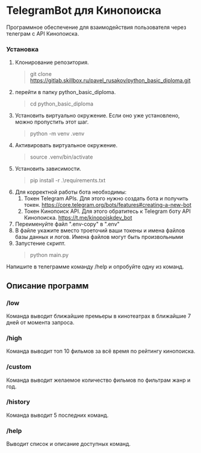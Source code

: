 # TelegramBot для Кинопоиска
Программное обеспечение
для взаимодействия пользователя через телеграм с API Кинопоиска.

### Установка

1. Клонирование репозитория.
    > git clone https://gitlab.skillbox.ru/pavel_rusakov/python_basic_diploma.git
2. перейти в папку python_basic_diploma.
    > cd python_basic_diploma
3. Установить виртуально окружение. Если оно уже установлено, можно пропустить этот шаг.
    > python -m venv .venv
4. Активировать виртуальное окружение.
   > source .venv/bin/activate
5. Установить зависимости.
   > pip install -r .\requirements.txt
6. Для корректной работы бота необходимы:
   1. Токен Telegram APIs. Для этого нужно создать бота и получить токен. https://core.telegram.org/bots/features#creating-a-new-bot
   2. Токен Кинопоиск API. Для этого обратитесь к Telegram боту API Кинопоиска. https://t.me/kinopoiskdev_bot
7. Переименуйте файл ".env-copy" в ".env"
8. В файле укажите вместо троеточий ваши токены и имена файлов базы данных и логов.
Имена файлов могут быть произвольными
9. Запустение скрипт. 
   > python main.py

Напишите в телеграмме команду /help и опробуйте одну из команд.

## Описание программ

### /low
Команда выводит ближайшие премьеры в кинотеатрах в ближайшие 7 дней от момента запроса.

### /high
Команда выводит топ 10 фильмов за всё время по рейтингу кинопоиска.

### /custom
Команда выводит желаемое количество фильмов по фильтрам жанр и год.

### /history
Команда выводит 5 последних команд.

### /help
Выводит список и описание доступных команд.